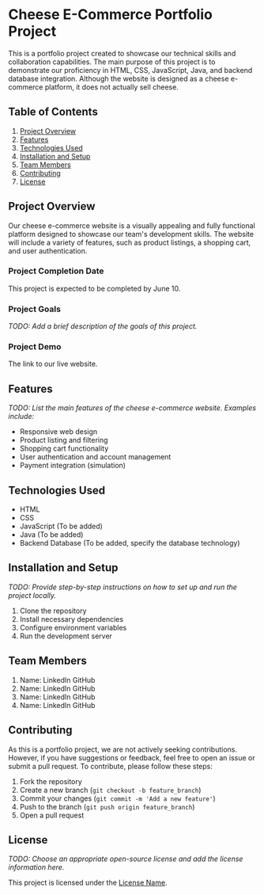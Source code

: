 # Cheese E-Commerce Portfolio Project

This is a portfolio project created to showcase our technical skills and collaboration capabilities. The main purpose of this project is to demonstrate our proficiency in HTML, CSS, JavaScript, Java, and backend database integration. Although the website is designed as a cheese e-commerce platform, it does not actually sell cheese.

## Table of Contents

1. [Project Overview](#project-overview)
2. [Features](#features)
3. [Technologies Used](#technologies-used)
4. [Installation and Setup](#installation-and-setup)
5. [Team Members](#team-members)
6. [Contributing](#contributing)
7. [License](#license)

## Project Overview

Our cheese e-commerce website is a visually appealing and fully functional platform designed to showcase our team's development skills. The website will include a variety of features, such as product listings, a shopping cart, and user authentication.

### Project Completion Date

This project is expected to be completed by June 10.

### Project Goals

_TODO: Add a brief description of the goals of this project._

### Project Demo

The link to our live website. 

## Features

_TODO: List the main features of the cheese e-commerce website. Examples include:_

- Responsive web design
- Product listing and filtering
- Shopping cart functionality
- User authentication and account management
- Payment integration (simulation)

## Technologies Used

- HTML
- CSS
- JavaScript (To be added)
- Java (To be added)
- Backend Database (To be added, specify the database technology)

## Installation and Setup

_TODO: Provide step-by-step instructions on how to set up and run the project locally._

1. Clone the repository
2. Install necessary dependencies
3. Configure environment variables
4. Run the development server

## Team Members

1. Name: LinkedIn GitHub
2. Name: LinkedIn GitHub
3. Name: LinkedIn GitHub
4. Name: LinkedIn GitHub

## Contributing

As this is a portfolio project, we are not actively seeking contributions. However, if you have suggestions or feedback, feel free to open an issue or submit a pull request. To contribute, please follow these steps:

1. Fork the repository
2. Create a new branch (`git checkout -b feature_branch`)
3. Commit your changes (`git commit -m 'Add a new feature'`)
4. Push to the branch (`git push origin feature_branch`)
5. Open a pull request

## License

_TODO: Choose an appropriate open-source license and add the license information here._

This project is licensed under the [License Name](LICENSE.md).
